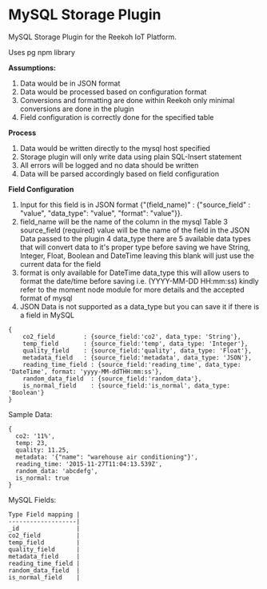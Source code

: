 # MySQL Storage Plugin

MySQL Storage Plugin for the Reekoh IoT Platform.

Uses pg npm library

**Assumptions:**

1. Data would be in JSON format
2. Data would be processed based on configuration format
3. Conversions and formatting are done within Reekoh only minimal conversions are done in the plugin
4. Field configuration is correctly done for the specified table

**Process**

1. Data would be written directly to the mysql host specified
2. Storage plugin will only write data using plain SQL-Insert statement
3. All errors will be logged and no data should be written
4. Data will be parsed accordingly based on field configuration

**Field Configuration**

1. Input for this field is in JSON format {"(field_name)" : {"source_field" : "value", "data_type": "value", "format": "value"}}.
2. field_name will be the name of the column in the mysql Table
3  source_field (required) value will be the name of the field in the JSON Data passed to the plugin
4  data_type there are 5 available data types that will convert data to it's proper type before saving
   we have String, Integer, Float, Boolean and DateTime leaving this blank will just use the current data for the field
5. format is only available for DateTime data_type this will allow users to format the date/time before saving
   i.e. (YYYY-MM-DD HH:mm:ss) kindly refer to the moment node module for more details and the accepted format
   of mysql
6. JSON Data is not supported as a data_type but you can save it if there is a field in MySQL

```
{
    co2_field      	 : {source_field:'co2', data_type: 'String'},
    temp_field     	 : {source_field:'temp', data_type: 'Integer'},
    quality_field  	 : {source_field:'quality', data_type: 'Float'},
    metadata_field 	 : {source_field:'metadata', data_type: 'JSON'},
    reading_time_field : {source_field:'reading_time', data_type: 'DateTime', format: 'yyyy-MM-ddTHH:mm:ss'},
    random_data_field  : {source_field:'random_data'},
    is_normal_field    : {source_field:'is_normal', data_type: 'Boolean'}
}
```

Sample Data:

```
{
  co2: '11%',
  temp: 23,
  quality: 11.25,
  metadata: '{"name": "warehouse air conditioning"}',
  reading_time: '2015-11-27T11:04:13.539Z',
  random_data: 'abcdefg',
  is_normal: true
}
```

MySQL Fields:

```
Type Field mapping |
-------------------|
_id                |
co2_field          |
temp_field         |
quality_field      |
metadata_field     |
reading_time_field |
random_data_field  |
is_normal_field    |

```
